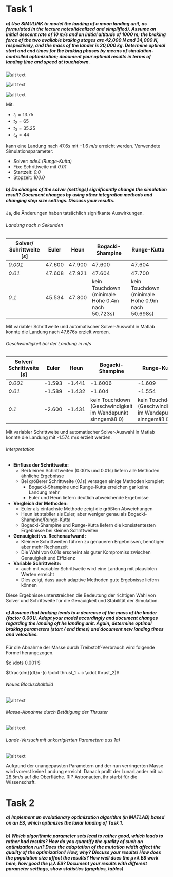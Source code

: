 # Task  1
##### a) Use SIMULINK to model the landing of a moon landing unit, as formulated in the lecture notes(idealized and simplified). Assume an initial descent rate of 10 m/s and an initial altitude of 1000 m; the braking force of the two available braking stages are 42,000 N and 34,000 N, respectively, and the mass of the lander is 20,000 kg. Determine optimal start and end times for the braking phases by means of simulation-controlled optimization; document your optimal results in terms of landing time and speed at touchdown.

![alt text](1a.png)

![alt text](1a_scope.png)

![alt text](1a_thrust.png)

Mit:
- $t_1=13.75$
- $t_2=65$
- $t_3=35.25$
- $t_4=44$

kann eine Landung nach $47.6s$ mit $-1.6\ m/s$ erreicht werden.
Verwendete Simulationsparameter:
- Solver: *ode4 (Runge-Kutta)*
- Fixe Schrittweite mit *0.01*
- Startzeit: *0.0*
- Stopzeit: *100.0*


##### b) Do changes of the solver (settings) significantly change the simulation result? Document changes by using other integration methods and changing step size settings. Discuss your results.

Ja, die Änderungen haben tatsächlich signifkante Auswirkungen.

###### Landung nach $n$ Sekunden

|Solver/ Schrittweite $[s]$| Euler  | Heun   | Bogacki-Shampine | Runge-Kutta | 
|---|---|---|---|--- |
|_0.001_|  47.600 | 47.900  | 47.600  | 47.604 |
|_0.01_| 47.608  | 47.921  | 47.604  |47.700 |
|_0.1_| 45.534  | 47.800  | kein Touchdown (minimale Höhe 0.4m nach 50.723s)   | kein Touchdown (minimale Höhe 0.9m nach 50.698s) |

Mit variabler Schrittweite und automatischer Solver-Auswahl in Matlab konnte die Landung nach 47.676s erzielt werden.

###### Geschwindigkeit bei der Landung in $m/s$

|Solver/ Schrittweite $[s]$| Euler  | Heun   | Bogacki-Shampine | Runge-Kutta | 
|---|---|---|---|--- |
|_0.001_|  -1.593  | -1.441 | -1.6006  | -1.609  |
|_0.01_| -1.589 | -1.432  | -1.604  | -1.554 |
|_0.1_| -2.600 | -1.431 | kein Touchdown (Geschwindigkeit im Wendepunkt sinngemäß 0) | kein Touchdown (Geschwindigkeit im Wendepunkt sinngemäß 0)  |

Mit variabler Schrittweite und automatischer Solver-Auswahl in Matlab konnte die Landung mit -1.574 m/s erzielt werden.

###### Interpretation

- **Einfluss der Schrittweite:**
    - Bei kleinen Schrittweiten (0.001s und 0.01s) liefern alle Methoden ähnliche Ergebnisse
    - Bei größerer Schrittweite (0.1s) versagen einige Methoden komplett
        - Bogacki-Shampine und Runge-Kutta erreichen gar keine Landung mehr
        - Euler und Heun liefern deutlich abweichende Ergebnisse
- **Vergleich der Methoden:**
    - Euler als einfachste Methode zeigt die größten Abweichungen
    - Heun ist stabiler als Euler, aber weniger genau als Bogacki-Shampine/Runge-Kutta
    - Bogacki-Shampine und Runge-Kutta liefern die konsistentesten Ergebnisse bei kleinen Schrittweiten
- **Genauigkeit vs. Rechenaufwand:**
    - Kleinere Schrittweiten führen zu genaueren Ergebnissen, benötigen aber mehr Rechenzeit
    - Die Wahl von 0.01s erscheint als guter Kompromiss zwischen Genauigkeit und Effizienz
- **Variable Schrittweite:**
    - auch mit variabler Schrittweite wird eine Landung mit plausiblen Werten erreicht
    - Dies zeigt, dass auch adaptive Methoden gute Ergebnisse liefern können

Diese Ergebnisse unterstreichen die Bedeutung der richtigen Wahl von Solver und Schrittweite für die Genauigkeit und Stabilität der Simulation.


##### c) Assume that braking leads to a decrease of the mass of the lander (factor 0.001). Adapt your model accordingly and document changes regarding the landing oft he landing unit. Again, determine optimal braking parameters (start / end times) and document new landing times and velocities.

Für die Abnahme der Masse durch Treibstoff-Verbrauch wird folgende Formel herangezogen.

$c \dots 0.001 $

$\frac{dm}{dt}=-(c \cdot thrust_1 + c \cdot thrust_2)$ 

###### Neues Blockschaltbild
![alt text](1c_blocks.png)
###### Masse-Abnahme durch Betätigung der Thruster
![alt text](1c_fuel_dec.png)
###### Lande-Versuch mit unkorrigierten Parametern aus 1a)
![alt text](1c_original_parameter.png)

Aufgrund der unangepassten Parametern und der nun verringerten Masse wird vorerst keine Landung erreicht.
Danach prallt der LunarLander mit ca 28.5m/s auf die Oberfläche. RIP Astronauten, ihr starbt für die Wissenschaft.


# Task 2
##### a) Implement an evolutionary optimization algorithm (in MATLAB) based on an ES, which optimizes the lunar landing of Task 1.

##### b) Which algorithmic parameter sets lead to rather good, which leads to rather bad results? How do you quantify the quality of such an optimization run? Does the adaptation of the mutation width affect the quality of the optimization? How, why? Discuss your results! How does the population size affect the results? How well does the μ+λ ES work here, how good the μ,λ ES? Document your results with different parameter settings, show statistics (graphics, tables) 